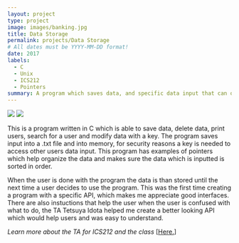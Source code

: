 ```yaml
---
layout: project
type: project
image: images/banking.jpg
title: Data Storage
permalink: projects/Data Storage
# All dates must be YYYY-MM-DD format!
date: 2017
labels:
  - C
  - Unix
  - ICS212
  - Pointers
summary: A program which saves data, and specific data input that can only be open by a key.
---
```


<img class="ui image" src="{{ site.baseurl }}/images/identity.jpg">
<img class="ui image" src="{{ site.baseurl }}/images/user_key.JPG">

This is a program written in C which is able to save data, delete data, print users, search for a user and modify data with a key. The program saves input into a .txt file and into memory, for security reasons a key is needed to access other users data input. This program has examples of pointers which help organize the data and makes sure the data which is inputted is sorted in order. 

When the user is done with the program the data is than stored until the next time a user decides to use the program. This was the first time creating a program with a specific API, which makes me appreciate good interfaces. There are also instuctions that help the user when the user is confused with what to do, the TA Tetsuya Idota helped me create a better looking API which would help users and was easy to understand.

 
<i>Learn more about the TA for ICS212 and the class</i> [[Here.](http://www2.hawaii.edu/~tidota/)]
